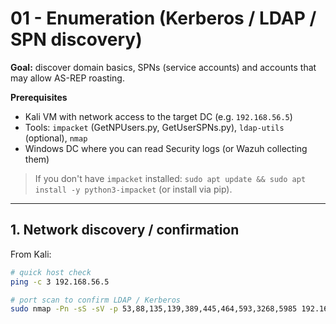 # 01 - Enumeration (Kerberos / LDAP / SPN discovery)

**Goal:** discover domain basics, SPNs (service accounts) and accounts that may allow AS-REP roasting.

**Prerequisites**
- Kali VM with network access to the target DC (e.g. `192.168.56.5`)
- Tools: `impacket` (GetNPUsers.py, GetUserSPNs.py), `ldap-utils` (optional), `nmap`
- Windows DC where you can read Security logs (or Wazuh collecting them)

> If you don't have `impacket` installed: `sudo apt update && sudo apt install -y python3-impacket` (or install via pip).

---

## 1. Network discovery / confirmation
From Kali:
```bash
# quick host check
ping -c 3 192.168.56.5

# port scan to confirm LDAP / Kerberos
sudo nmap -Pn -sS -sV -p 53,88,135,139,389,445,464,593,3268,5985 192.168.56.5 -oN nmap/initial-192.168.56.5.txt

